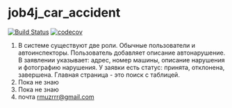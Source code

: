 # job4j_car_accident 
[![Build Status](https://app.travis-ci.com/Jazzik42/job4j_car_accident.svg?branch=master)](https://app.travis-ci.com/Jazzik42/job4j_car_accident)
[![codecov](https://codecov.io/gh/Jazzik42/job4j_car_accident/branch/master/graph/badge.svg?token=IK4YY07Q8R)](https://codecov.io/gh/Jazzik42/job4j_car_accident)
1. В системе существуют две роли. Обычные пользователи и автоинспекторы.
Пользователь добавляет описание автонарушение.
В заявлении указывает: адрес, номер машины, описание нарушения и фотографию нарушения.
У заявки есть статус: принята, отклонена, завершена. Главная страница - это поиск с таблицей.
2. Пока не знаю
3. Пока не знаю
4. почта rmuzrrr@gmail.com